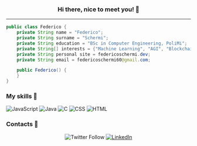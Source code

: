 <h3 align="center"> <b>Hi there, nice to meet you! 👋</b> </h3>

---

```java
public class Federico {
    private String name = "Federico";
    private String surname = "Schermi";
    private String education = "BSc in Computer Engineering, PoliMi";
    private String[] interests = {"Machine Learning", "AGI", "Blockchain"};
    private String personal site = federicoschermi.dev;
    private String email = federicoschermi60@gmail.com;

    public Federico() {
    }
}
```

### My skills 🚀

![JavaScript](https://cdn.jsdelivr.net/npm/programming-languages-logos/src/javascript/javascript_48x48.png) ![Java](https://cdn.jsdelivr.net/npm/programming-languages-logos/src/java/java_48x48.png) ![C](https://cdn.jsdelivr.net/npm/programming-languages-logos@0.0.3/src/c/c_48x48.png) ![CSS](https://cdn.jsdelivr.net/npm/programming-languages-logos@0.0.3/src/css/css_48x48.png) ![HTML](https://cdn.jsdelivr.net/npm/programming-languages-logos@0.0.3/src/html/html_48x48.png)

<!--
### Github Stats  
<div align="center"><img src="https://github-readme-stats.vercel.app/api?username=federicoschermi&show_icons=true&count_private=true&hide_border=true" align="center" /></div>
-->

### Contacts 📢

<div align=center>

![Twitter Follow](https://img.shields.io/twitter/follow/SchermiFederico?style=for-the-badge)
[![LinkedIn](https://img.shields.io/badge/linkedin-%230077B5.svg?style=for-the-badge&logo=linkedin&logoColor=white)](https://www.linkedin.com/in/federicoschermi)

<div>

